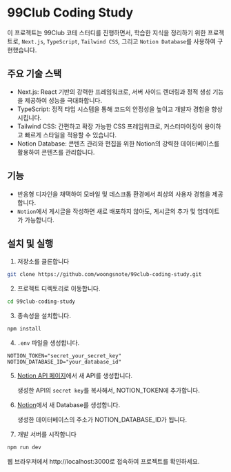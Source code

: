 # 99Club Coding Study

이 프로젝트는 99Club 코테 스터디를 진행하면서, 학습한 지식을 정리하기 위한 프로젝트로, `Next.js`, `TypeScript`, `Tailwind CSS`, 그리고 `Notion Database`를 사용하여 구현했습니다.

## 주요 기술 스택

- Next.js: React 기반의 강력한 프레임워크로, 서버 사이드 렌더링과 정적 생성 기능을 제공하여 성능을 극대화합니다.
- TypeScript: 정적 타입 시스템을 통해 코드의 안정성을 높이고 개발자 경험을 향상시킵니다.
- Tailwind CSS: 간편하고 확장 가능한 CSS 프레임워크로, 커스터마이징이 용이하고 빠르게 스타일을 적용할 수 있습니다.
- Notion Database: 콘텐츠 관리와 편집을 위한 Notion의 강력한 데이터베이스를 활용하여 콘텐츠를 관리합니다.

## 기능

- 반응형 디자인을 채택하여 모바일 및 데스크톱 환경에서 최상의 사용자 경험을 제공합니다.
- `Notion`에서 게시글을 작성하면 새로 배포하지 않아도, 게시글의 추가 및 업데이트가 가능합니다.

## 설치 및 실행

1. 저장소를 클론합니다

```bash
git clone https://github.com/woongsnote/99club-coding-study.git
```

2. 프로젝트 디렉토리로 이동합니다.

```bash
cd 99club-coding-study
```

3. 종속성을 설치합니다.

```bash
npm install
```

4. `.env` 파일을 생성합니다.

```
NOTION_TOKEN="secret_your_secret_key"
NOTION_DATABASE_ID="your_database_id"
```

5. [Notion API 페이지](https://www.notion.so/my-integrations)에서 새 API를 생성합니다.

   생성한 API의 `secret key`를 복사해서, NOTION_TOKEN에 추가합니다.

6. [Notion](https://www.notion.so)에서 새 Database를 생성합니다.

   생성한 데이터베이스의 주소가 NOTION_DATABASE_ID가 됩니다.

7. 개발 서버를 시작합니다

```bash
npm run dev
```

웹 브라우저에서 http://localhost:3000로 접속하여 프로젝트를 확인하세요.
